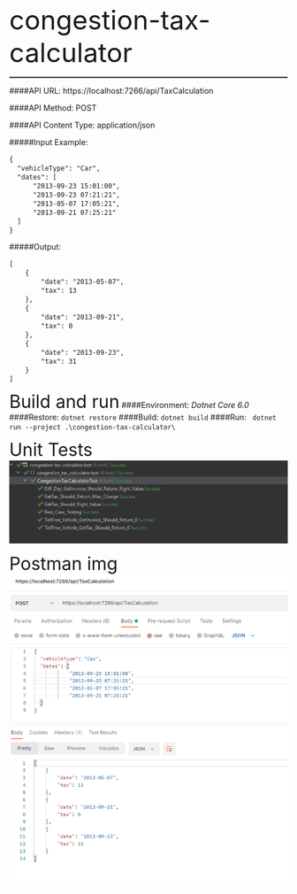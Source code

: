 <font size="16">congestion-tax-calculator</font>
<hr style="border:1px solid gray"/>

####API URL: https://localhost:7266/api/TaxCalculation

####API Method: POST

####API Content Type: application/json

#####Input Example:
```
{
  "vehicleType": "Car",
  "dates": [
      "2013-09-23 15:01:00",
      "2013-09-23 07:21:21",
      "2013-05-07 17:05:21",
      "2013-09-21 07:25:21"
  ]
}
```
#####Output:
```
[
    {
        "date": "2013-05-07",
        "tax": 13
    },
    {
        "date": "2013-09-21",
        "tax": 0
    },
    {
        "date": "2013-09-23",
        "tax": 31
    }
]
```
<font size="6">Build and run</font>
####Environment: _Dotnet Core 6.0_
####Restore: 
``dotnet restore``
####Build:
``dotnet build``
####Run:
`` dotnet run --project .\congestion-tax-calculator\``

<font size="6">Unit Tests</font>
![](https://github.com/AmushereTB/congestion-tax-calculator/blob/main/Img/Capture1.PNG)

<font size="6">Postman img</font>
![](https://github.com/AmushereTB/congestion-tax-calculator/blob/main/Img/Capture2.PNG)
